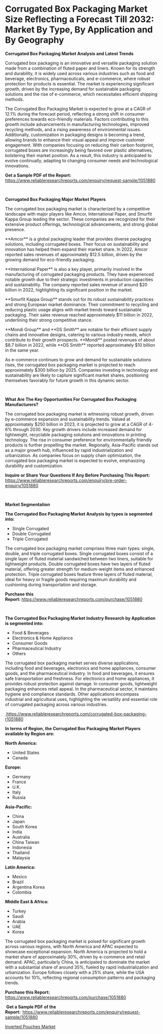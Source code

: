 <p><h1>Corrugated Box Packaging Market Size Reflecting a Forecast Till 2032: Market By Type, By Application and By Geography</h1></p><p><strong>Corrugated Box Packaging Market Analysis and Latest Trends</strong></p>
<p><p>Corrugated box packaging is an innovative and versatile packaging solution made from a combination of fluted paper and liners. Known for its strength and durability, it is widely used across various industries such as food and beverage, electronics, pharmaceuticals, and e-commerce, where robust protection for products is essential. The market is experiencing significant growth, driven by the increasing demand for sustainable packaging solutions and the rise of e-commerce, which necessitates efficient shipping methods.</p><p>The Corrugated Box Packaging Market is expected to grow at a CAGR of 12.1% during the forecast period, reflecting a strong shift in consumer preferences towards eco-friendly materials. Factors contributing to this growth include advancements in manufacturing technologies, improved recycling methods, and a rising awareness of environmental issues. Additionally, customization in packaging designs is becoming a trend, allowing brands to enhance their visual appeal and improve customer engagement. With companies focusing on reducing their carbon footprint, corrugated boxes are increasingly being favored over plastic alternatives, bolstering their market position. As a result, this industry is anticipated to evolve continually, adapting to changing consumer needs and technological innovations.</p></p>
<p><strong>Get a Sample PDF of the Report:&nbsp;</strong> <a href="https://www.reliableresearchreports.com/enquiry/request-sample/1051880?utm_campaign=2606&utm_medium=2&utm_source=Github&utm_content=ia&utm_term=08032025&utm_id=corrugated-box-packaging">https://www.reliableresearchreports.com/enquiry/request-sample/1051880</a></p>
<p>&nbsp;</p>
<p><strong>Corrugated Box Packaging Major Market Players</strong></p>
<p><p>The corrugated box packaging market is characterized by a competitive landscape with major players like Amcor, International Paper, and Smurfit Kappa Group leading the sector. These companies are recognized for their extensive product offerings, technological advancements, and strong global presence.</p><p>**Amcor** is a global packaging leader that provides diverse packaging solutions, including corrugated boxes. Their focus on sustainability and innovation has helped them expand their market share. In 2022, Amcor reported sales revenues of approximately $12.5 billion, driven by the growing demand for eco-friendly packaging.</p><p>**International Paper** is also a key player, primarily involved in the manufacturing of corrugated packaging products. They have experienced notable growth due to their strategic investments in production capacities and sustainability. The company reported sales revenue of around $20 billion in 2022, highlighting its significant position in the market.</p><p>**Smurfit Kappa Group** stands out for its robust sustainability practices and strong European market dominance. Their commitment to recycling and reducing plastic usage aligns with market trends toward sustainable packaging. Their sales revenue reached approximately $11 billion in 2022, underlining their strong competitive stance.</p><p>**Mondi Group** and **DS Smith** are notable for their efficient supply chains and innovative designs, catering to various industry needs, which contribute to their growth prospects. **Mondi** posted revenues of about $8.7 billion in 2022, while **DS Smith** reported approximately $10 billion in the same year.</p><p>As e-commerce continues to grow and demand for sustainable solutions rises, the corrugated box packaging market is projected to reach approximately $300 billion by 2025. Companies investing in technology and sustainability are likely to capture significant market shares, positioning themselves favorably for future growth in this dynamic sector.</p></p>
<p>&nbsp;</p>
<p><strong>What Are The Key Opportunities For Corrugated Box Packaging Manufacturers?</strong></p>
<p><p>The corrugated box packaging market is witnessing robust growth, driven by e-commerce expansion and sustainability trends. Valued at approximately $250 billion in 2023, it is projected to grow at a CAGR of 4-6% through 2030. Key growth drivers include increased demand for lightweight, recyclable packaging solutions and innovations in printing technology. The rise in consumer preference for environmentally friendly products is further propelling the market. Regionally, Asia-Pacific stands out as a major growth hub, influenced by rapid industrialization and urbanization. As companies focus on supply chain optimization, the corrugated box packaging market is expected to evolve, emphasizing durability and customization.</p></p>
<p><strong>Inquire or Share Your Questions If Any Before Purchasing This Report:</strong> <a href="https://www.reliableresearchreports.com/enquiry/pre-order-enquiry/1051880?utm_campaign=2606&utm_medium=2&utm_source=Github&utm_content=ia&utm_term=08032025&utm_id=corrugated-box-packaging">https://www.reliableresearchreports.com/enquiry/pre-order-enquiry/1051880</a></p>
<p>&nbsp;</p>
<p><strong>Market Segmentation</strong></p>
<p><strong>The Corrugated Box Packaging Market Analysis by types is segmented into:</strong></p>
<p><ul><li>Single Corrugated</li><li>Double Corrugated</li><li>Triple Corrugated</li></ul></p>
<p><p>The corrugated box packaging market comprises three main types: single, double, and triple corrugated boxes. Single corrugated boxes consist of a single layer of fluted material sandwiched between two liners, suitable for lightweight products. Double corrugated boxes have two layers of fluted material, offering greater strength for medium-weight items and enhanced protection. Triple corrugated boxes feature three layers of fluted material, ideal for heavy or fragile goods requiring maximum durability and cushioning during transportation and storage.</p></p>
<p><strong>Purchase this Report:&nbsp;</strong><a href="https://www.reliableresearchreports.com/purchase/1051880?utm_campaign=2606&utm_medium=2&utm_source=Github&utm_content=ia&utm_term=08032025&utm_id=corrugated-box-packaging">https://www.reliableresearchreports.com/purchase/1051880</a></p>
<p>&nbsp;</p>
<p><strong>The Corrugated Box Packaging Market Industry Research by Application is segmented into:</strong></p>
<p><ul><li>Food & Beverages</li><li>Electronics & Home Appliance</li><li>Consumer Goods</li><li>Pharmaceutical Industry</li><li>Others</li></ul></p>
<p><p>The corrugated box packaging market serves diverse applications, including food and beverages, electronics and home appliances, consumer goods, and the pharmaceutical industry. In food and beverages, it ensures safe transportation and freshness. For electronics and home appliances, it provides robust protection against damage. In consumer goods, lightweight packaging enhances retail appeal. In the pharmaceutical sector, it maintains hygiene and compliance standards. Other applications encompass industrial and agricultural uses, highlighting the versatility and essential role of corrugated packaging across various industries.</p></p>
<p><a href="https://www.reliableresearchreports.com/corrugated-box-packaging-r1051880?utm_campaign=2606&utm_medium=2&utm_source=Github&utm_content=ia&utm_term=08032025&utm_id=corrugated-box-packaging">&nbsp;https://www.reliableresearchreports.com/corrugated-box-packaging-r1051880</a></p>
<p><strong>In terms of Region, the Corrugated Box Packaging Market Players available by Region are:</strong></p>
<p>
    <p> <strong> North America: </strong>
        <ul>
            <li>United States</li>
            <li>Canada</li>
        </ul>
        </p> 
    <p> <strong> Europe: </strong>
        <ul>
            <li>Germany</li>
            <li>France</li>
            <li>U.K.</li>
            <li>Italy</li>
            <li>Russia</li>
        </ul>
        </p> 
    <p> <strong> Asia-Pacific: </strong>
        <ul>
            <li>China</li>
            <li>Japan</li>
            <li>South Korea</li>
            <li>India</li>
            <li>Australia</li>
            <li>China Taiwan</li>
            <li>Indonesia</li>
            <li>Thailand</li>
            <li>Malaysia</li>
        </ul>
        </p> 
    <p> <strong> Latin America: </strong>
        <ul>
            <li>Mexico</li>
            <li>Brazil</li>
            <li>Argentina Korea</li>
            <li>Colombia</li>
        </ul>
        </p> 
    <p> <strong> Middle East & Africa: </strong>
        <ul>
            <li>Turkey</li>
            <li>Saudi</li>
            <li>Arabia</li>
            <li>UAE</li>
            <li>Korea</li>
        </ul>
    </p>
    </p>
<p><p>The corrugated box packaging market is poised for significant growth across various regions, with North America and APAC expected to showcase exceptional expansion. North America is projected to hold a market share of approximately 30%, driven by e-commerce and retail demand. APAC, particularly China, is anticipated to dominate the market with a substantial share of around 35%, fueled by rapid industrialization and urbanization. Europe follows closely with a 25% share, while the USA accounts for 10%, reflecting regional consumption patterns and packaging trends.</p></p>
<p><strong>Purchase this Report: </strong><a href="https://www.reliableresearchreports.com/purchase/1051880?utm_campaign=2606&utm_medium=2&utm_source=Github&utm_content=ia&utm_term=08032025&utm_id=corrugated-box-packaging">https://www.reliableresearchreports.com/purchase/1051880</a></p>
<p>&nbsp;<strong>Get a Sample PDF of the Report:&nbsp;&nbsp;</strong><a href="https://www.reliableresearchreports.com/enquiry/request-sample/1051880?utm_campaign=2606&utm_medium=2&utm_source=Github&utm_content=ia&utm_term=08032025&utm_id=corrugated-box-packaging">https://www.reliableresearchreports.com/enquiry/request-sample/1051880</a></p>
<p><strong></strong></p>
<p><p><a href="https://github.com/manesros8/Market-Research-Report-List-1/blob/main/inverted-pouches-market.md?utm_campaign=2606&utm_medium=2&utm_source=Github&utm_content=ia&utm_term=08032025&utm_id=corrugated-box-packaging">Inverted Pouches Market</a></p></p>